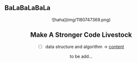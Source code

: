 ## BaLaBaLaBaLa
<div align=center> ![haha](img/1180747369.png)



## Make A Stronger Code Livestock
- [ ] data structure and algorithm -> [content](willing_ox)


to be add...



<!---
- [ ] design patterns
- [ ] machine learning
- [ ] deeplearning
- [ ] math things
-->
